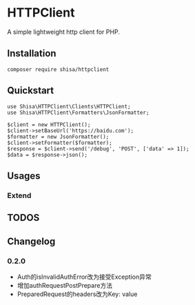 # HTTPClient

A simple lightweight http client for PHP.

## Installation

    composer require shisa/httpclient


## Quickstart

    use Shisa\HTTPClient\Clients\HTTPClient;
    use Shisa\HTTPClient\Formatters\JsonFormatter;

    $client = new HTTPClient();
    $client->setBaseUrl('https://baidu.com');
    $formatter = new JsonFormatter();
    $client->setFormatter($formatter);
    $response = $client->send('/debug', 'POST', ['data' => 1]);
    $data = $response->json();


## Usages
### Extend


## TODOS



## Changelog
### 0.2.0
* Auth的isInvalidAuthError改为接受Exception异常
* 增加authRequestPostPrepare方法
* PreparedRequest的headers改为Key: value